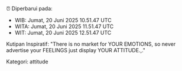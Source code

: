 ⏰ Diperbarui pada:
- WIB: Jumat, 20 Juni 2025 10.51.47 UTC
- WITA: Jumat, 20 Juni 2025 11.51.47 UTC
- WIT: Jumat, 20 Juni 2025 12.51.47 UTC

Kutipan Inspiratif:
"There is no market for YOUR EMOTIONS, so never advertise your FEELINGS just display YOUR ATTITUDE.,."


Kategori: attitude

